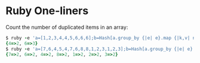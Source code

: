# Ruby One-liners

Count the number of duplicated items in an array:

```ruby
$ ruby -e 'a=[1,2,3,4,4,5,6,6,6];b=Hash[a.group_by {|e| e}.map {|k,v| next if v.size ==1;[k,v.size]}.compact];p b'
{4=>2, 6=>3}
$ ruby -e 'a=[7,6,4,5,4,7,6,8,8,1,2,3,1,2,3];b=Hash[a.group_by {|e| e}.map {|k,v| next if v.size ==1;[k,v.size]}.compact];p b'
{7=>2, 6=>2, 4=>2, 8=>2, 1=>2, 2=>2, 3=>2}

```







